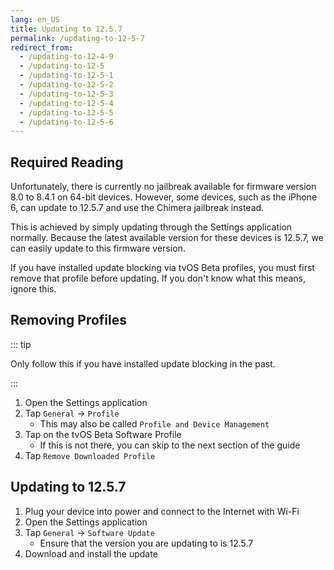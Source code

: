 ```yaml
---
lang: en_US
title: Updating to 12.5.7
permalink: /updating-to-12-5-7
redirect_from: 
  - /updating-to-12-4-9
  - /updating-to-12-5
  - /updating-to-12-5-1
  - /updating-to-12-5-2
  - /updating-to-12-5-3
  - /updating-to-12-5-4
  - /updating-to-12-5-5
  - /updating-to-12-5-6
---
```


## Required Reading

Unfortunately, there is currently no jailbreak available for firmware version 8.0 to 8.4.1 on 64-bit devices. However, some devices, such as the iPhone 6, can update to 12.5.7 and use the Chimera jailbreak instead.

This is achieved by simply updating through the Settings application normally. Because the latest available version for these devices is 12.5.7, we can easily update to this firmware version.

If you have installed update blocking via tvOS Beta profiles, you must first remove that profile before updating. If you don't know what this means, ignore this.

## Removing Profiles

::: tip

Only follow this if you have installed update blocking in the past.

:::

1. Open the Settings application
1. Tap `General` -> `Profile`
    - This may also be called `Profile and Device Management`
1. Tap on the tvOS Beta Software Profile
    - If this is not there, you can skip to the next section of the guide
1. Tap `Remove Downloaded Profile`

## Updating to 12.5.7

1. Plug your device into power and connect to the Internet with Wi-Fi
1. Open the Settings application
1. Tap `General` -> `Software Update`
    - Ensure that the version you are updating to is 12.5.7
1. Download and install the update
